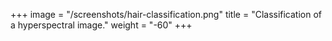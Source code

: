 +++
image =  "/screenshots/hair-classification.png"
title = "Classification of a hyperspectral image."
weight = "-60"
+++